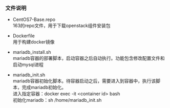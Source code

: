 ### 文件说明
 - CentOS7-Base.repo  
   163的repo文件，用于下载openstack组件安装包  

 - Dockerfile  
   用于构建docker镜像  

 - mariadb_install.sh  
   mariadb容器的部署脚本，启动容器之后自动执行。功能包含修改配置文件和启动mysql进程  

 - mariadb_init.sh   
   mariadb容器初始化脚本。待容器启动之后，需要进入到容器中，执行该脚本，完成mariadb初始化。  
   进入指定容器：docker exec -it &lt;container id&gt; bash  
   初始化mariadb：sh /home/mariadb_init.sh  
